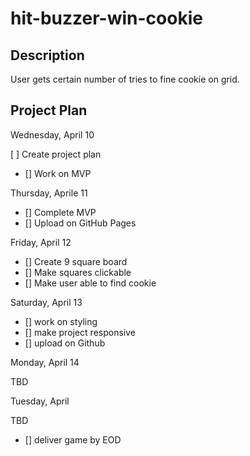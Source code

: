 # hit-buzzer-win-cookie

## Description

User gets certain number of tries to fine cookie on grid.

## Project Plan

Wednesday, April 10

[ ] Create project plan
- [] Work on MVP

Thursday, Aprile 11

- [] Complete MVP
- [] Upload on GitHub Pages

Friday, April 12

- [] Create 9 square board
- [] Make squares clickable
- [] Make user able to find cookie

Saturday, April 13

- [] work on styling
- [] make project responsive
- [] upload on Github

Monday, April 14

TBD

Tuesday, April 

TBD
- [] deliver game by EOD
